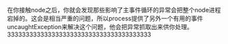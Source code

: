 在你接触node之后，你就会发现那些影响了主事件循环的异常会把整个node进程宕掉的。这会是相当严重的问题，所以process提供了另外一个有用的事件uncaughtException来解决这个问题，他会把异常抓取出来供你处理。333333333333333333333333333333333333333